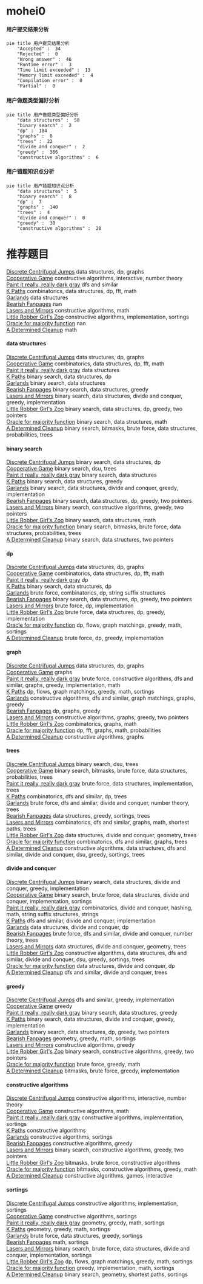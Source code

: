 # mohei0
<!-- tabs:start -->
#### **用户提交结果分析**

```mermaid
pie title 用户提交结果分析
    "Accepted" :  34
    "Rejected" :  0
    "Wrong answer" :  46
    "Runtime error" :  3
    "Time limit exceeded" :  13
    "Memory limit exceeded" :  4
    "Compilation error" :  0
    "Partial" :  0
```
#### **用户做题类型偏好分析**

```mermaid
pie title 用户做题类型偏好分析
    "data structures" :  58
    "binary search" :  2
    "dp" :  184
    "graphs" :  0
    "trees" :  22
    "divide and conquer" :  2
    "greedy" :  366
    "constructive algorithms" :  6
```
#### **用户错题知识点分析**

```mermaid
pie title 用户错题知识点分析
    "data structures" :  5
    "binary search" :  8
    "dp" :  7
    "graphs" :  140
    "trees" :  4
    "divide and conquer" :  0
    "greedy" :  30
    "constructive algorithms" :  20
```
<!-- tabs:end -->
# 推荐题目
[Discrete Centrifugal Jumps](http://codeforces.com/problemset/problem/1407/D)		data structures,
                        dp,
                        graphs		  
[Cooperative Game](http://codeforces.com/problemset/problem/1137/D)		constructive algorithms,
                        interactive,
                        number theory		  
[Paint it really, really dark gray](http://codeforces.com/problemset/problem/717/E)		dfs and similar		  
[K Paths](http://codeforces.com/problemset/problem/981/H)		combinatorics,
                        data structures,
                        dp,
                        fft,
                        math		  
[Garlands](http://codeforces.com/problemset/problem/707/E)		data structures		  
[Bearish Fanpages](http://codeforces.com/problemset/problem/643/D)		nan		  
[Lasers and Mirrors](http://codeforces.com/problemset/problem/1063/E)		constructive algorithms,
                        math		  
[Little Robber Girl's Zoo](http://codeforces.com/problemset/problem/686/B)		constructive algorithms,
                        implementation,
                        sortings		  
[Oracle for majority function](http://codeforces.com/problemset/problem/1002/D3)		nan		  
[A Determined Cleanup](http://codeforces.com/problemset/problem/933/B)		math		  
<!-- tabs:start -->
#### **data structures**
[Discrete Centrifugal Jumps](http://codeforces.com/problemset/problem/1407/D)		data structures,
                        dp,
                        graphs		  
[Cooperative Game](http://codeforces.com/problemset/problem/981/H)		combinatorics,
                        data structures,
                        dp,
                        fft,
                        math		  
[Paint it really, really dark gray](http://codeforces.com/problemset/problem/707/E)		data structures		  
[K Paths](http://codeforces.com/problemset/problem/875/E)		binary search,
                        data structures,
                        dp		  
[Garlands](http://codeforces.com/problemset/problem/1268/C)		binary search,
                        data structures		  
[Bearish Fanpages](http://codeforces.com/problemset/problem/1157/E)		binary search,
                        data structures,
                        greedy		  
[Lasers and Mirrors](http://codeforces.com/problemset/problem/1439/C)		binary search,
                        data structures,
                        divide and conquer,
                        greedy,
                        implementation		  
[Little Robber Girl's Zoo](http://codeforces.com/problemset/problem/1492/C)		binary search,
                        data structures,
                        dp,
                        greedy,
                        two pointers		  
[Oracle for majority function](http://codeforces.com/problemset/problem/1490/G)		binary search,
                        data structures,
                        math		  
[A Determined Cleanup](http://codeforces.com/problemset/problem/1479/D)		binary search,
                        bitmasks,
                        brute force,
                        data structures,
                        probabilities,
                        trees		  
#### **binary search**
[Discrete Centrifugal Jumps](http://codeforces.com/problemset/problem/875/E)		binary search,
                        data structures,
                        dp		  
[Cooperative Game](http://codeforces.com/problemset/problem/444/E)		binary search,
                        dsu,
                        trees		  
[Paint it really, really dark gray](http://codeforces.com/problemset/problem/1268/C)		binary search,
                        data structures		  
[K Paths](http://codeforces.com/problemset/problem/1157/E)		binary search,
                        data structures,
                        greedy		  
[Garlands](http://codeforces.com/problemset/problem/1439/C)		binary search,
                        data structures,
                        divide and conquer,
                        greedy,
                        implementation		  
[Bearish Fanpages](http://codeforces.com/problemset/problem/1492/C)		binary search,
                        data structures,
                        dp,
                        greedy,
                        two pointers		  
[Lasers and Mirrors](http://codeforces.com/problemset/problem/1463/D)		binary search,
                        constructive algorithms,
                        greedy,
                        two pointers		  
[Little Robber Girl's Zoo](http://codeforces.com/problemset/problem/1490/G)		binary search,
                        data structures,
                        math		  
[Oracle for majority function](http://codeforces.com/problemset/problem/1479/D)		binary search,
                        bitmasks,
                        brute force,
                        data structures,
                        probabilities,
                        trees		  
[A Determined Cleanup](http://codeforces.com/problemset/problem/1436/E)		binary search,
                        data structures,
                        two pointers		  
#### **dp**
[Discrete Centrifugal Jumps](http://codeforces.com/problemset/problem/1407/D)		data structures,
                        dp,
                        graphs		  
[Cooperative Game](http://codeforces.com/problemset/problem/981/H)		combinatorics,
                        data structures,
                        dp,
                        fft,
                        math		  
[Paint it really, really dark gray](https://codeforces.com/contest/1262/problem/F1)		dp		  
[K Paths](http://codeforces.com/problemset/problem/875/E)		binary search,
                        data structures,
                        dp		  
[Garlands](https://codeforces.com/contest/759/problem/D)		brute force,
                        combinatorics,
                        dp,
                        string suffix structures		  
[Bearish Fanpages](http://codeforces.com/problemset/problem/1492/C)		binary search,
                        data structures,
                        dp,
                        greedy,
                        two pointers		  
[Lasers and Mirrors](https://codeforces.com/contest/1457/problem/C)		brute force,
                        dp,
                        implementation		  
[Little Robber Girl's Zoo](http://codeforces.com/problemset/problem/1491/C)		brute force,
                        data structures,
                        dp,
                        greedy,
                        implementation		  
[Oracle for majority function](http://codeforces.com/problemset/problem/1437/C)		dp,
                        flows,
                        graph matchings,
                        greedy,
                        math,
                        sortings		  
[A Determined Cleanup](http://codeforces.com/problemset/problem/1499/B)		brute force,
                        dp,
                        greedy,
                        implementation		  
#### **graph**
[Discrete Centrifugal Jumps](http://codeforces.com/problemset/problem/1407/D)		data structures,
                        dp,
                        graphs		  
[Cooperative Game](https://codeforces.com/contest/1230/problem/F)		graphs		  
[Paint it really, really dark gray](http://codeforces.com/problemset/problem/1487/C)		brute force,
                        constructive algorithms,
                        dfs and similar,
                        graphs,
                        greedy,
                        implementation,
                        math		  
[K Paths](http://codeforces.com/problemset/problem/1437/C)		dp,
                        flows,
                        graph matchings,
                        greedy,
                        math,
                        sortings		  
[Garlands](http://codeforces.com/problemset/problem/1470/D)		constructive algorithms,
                        dfs and similar,
                        graph matchings,
                        graphs,
                        greedy		  
[Bearish Fanpages](http://codeforces.com/problemset/problem/1476/C)		dp,
                        graphs,
                        greedy		  
[Lasers and Mirrors](http://codeforces.com/problemset/problem/1304/D)		constructive algorithms,
                        graphs,
                        greedy,
                        two pointers		  
[Little Robber Girl's Zoo](http://codeforces.com/problemset/problem/1475/C)		combinatorics,
                        graphs,
                        math		  
[Oracle for majority function](http://codeforces.com/problemset/problem/553/E)		dp,
                        fft,
                        graphs,
                        math,
                        probabilities		  
[A Determined Cleanup](http://codeforces.com/problemset/problem/1495/C)		constructive algorithms,
                        graphs		  
#### **trees**
[Discrete Centrifugal Jumps](http://codeforces.com/problemset/problem/444/E)		binary search,
                        dsu,
                        trees		  
[Cooperative Game](http://codeforces.com/problemset/problem/1479/D)		binary search,
                        bitmasks,
                        brute force,
                        data structures,
                        probabilities,
                        trees		  
[Paint it really, really dark gray](http://codeforces.com/problemset/problem/1511/C)		brute force,
                        data structures,
                        implementation,
                        trees		  
[K Paths](http://codeforces.com/problemset/problem/1499/F)		combinatorics,
                        dfs and similar,
                        dp,
                        trees		  
[Garlands](http://codeforces.com/problemset/problem/1491/E)		brute force,
                        dfs and similar,
                        divide and conquer,
                        number theory,
                        trees		  
[Bearish Fanpages](http://codeforces.com/problemset/problem/1466/D)		data structures,
                        greedy,
                        sortings,
                        trees		  
[Lasers and Mirrors](http://codeforces.com/problemset/problem/1495/D)		combinatorics,
                        dfs and similar,
                        graphs,
                        math,
                        shortest paths,
                        trees		  
[Little Robber Girl's Zoo](http://codeforces.com/problemset/problem/1303/G)		data structures,
                        divide and conquer,
                        geometry,
                        trees		  
[Oracle for majority function](http://codeforces.com/problemset/problem/1454/E)		combinatorics,
                        dfs and similar,
                        graphs,
                        trees		  
[A Determined Cleanup](http://codeforces.com/problemset/problem/1494/D)		constructive algorithms,
                        data structures,
                        dfs and similar,
                        divide and conquer,
                        dsu,
                        greedy,
                        sortings,
                        trees		  
#### **divide and conquer**
[Discrete Centrifugal Jumps](http://codeforces.com/problemset/problem/1439/C)		binary search,
                        data structures,
                        divide and conquer,
                        greedy,
                        implementation		  
[Cooperative Game](http://codeforces.com/problemset/problem/1461/D)		binary search,
                        brute force,
                        data structures,
                        divide and conquer,
                        implementation,
                        sortings		  
[Paint it really, really dark gray](http://codeforces.com/problemset/problem/1466/G)		combinatorics,
                        divide and conquer,
                        hashing,
                        math,
                        string suffix structures,
                        strings		  
[K Paths](http://codeforces.com/problemset/problem/1490/D)		dfs and similar,
                        divide and conquer,
                        implementation		  
[Garlands](https://codeforces.com/contest/1483/problem/C)		data structures,
                        divide and conquer,
                        dp		  
[Bearish Fanpages](http://codeforces.com/problemset/problem/1491/E)		brute force,
                        dfs and similar,
                        divide and conquer,
                        number theory,
                        trees		  
[Lasers and Mirrors](http://codeforces.com/problemset/problem/1303/G)		data structures,
                        divide and conquer,
                        geometry,
                        trees		  
[Little Robber Girl's Zoo](http://codeforces.com/problemset/problem/1494/D)		constructive algorithms,
                        data structures,
                        dfs and similar,
                        divide and conquer,
                        dsu,
                        greedy,
                        sortings,
                        trees		  
[Oracle for majority function](http://codeforces.com/problemset/problem/1482/E)		data structures,
                        divide and conquer,
                        dp		  
[A Determined Cleanup](http://codeforces.com/problemset/problem/566/C)		dfs and similar,
                        divide and conquer,
                        trees		  
#### **greedy**
[Discrete Centrifugal Jumps](http://codeforces.com/problemset/problem/57/A)		dfs and similar,
                        greedy,
                        implementation		  
[Cooperative Game](http://codeforces.com/problemset/problem/888/B)		greedy		  
[Paint it really, really dark gray](http://codeforces.com/problemset/problem/1157/E)		binary search,
                        data structures,
                        greedy		  
[K Paths](http://codeforces.com/problemset/problem/1439/C)		binary search,
                        data structures,
                        divide and conquer,
                        greedy,
                        implementation		  
[Garlands](http://codeforces.com/problemset/problem/1492/C)		binary search,
                        data structures,
                        dp,
                        greedy,
                        two pointers		  
[Bearish Fanpages](https://codeforces.com/contest/1496/problem/C)		geometry,
                        greedy,
                        math,
                        sortings		  
[Lasers and Mirrors](http://codeforces.com/problemset/problem/1493/A)		constructive algorithms,
                        greedy		  
[Little Robber Girl's Zoo](http://codeforces.com/problemset/problem/1463/D)		binary search,
                        constructive algorithms,
                        greedy,
                        two pointers		  
[Oracle for majority function](http://codeforces.com/problemset/problem/1462/C)		brute force,
                        greedy,
                        math		  
[A Determined Cleanup](http://codeforces.com/problemset/problem/1494/B)		bitmasks,
                        brute force,
                        greedy,
                        implementation		  
#### **constructive algorithms**
[Discrete Centrifugal Jumps](http://codeforces.com/problemset/problem/1137/D)		constructive algorithms,
                        interactive,
                        number theory		  
[Cooperative Game](http://codeforces.com/problemset/problem/1063/E)		constructive algorithms,
                        math		  
[Paint it really, really dark gray](http://codeforces.com/problemset/problem/686/B)		constructive algorithms,
                        implementation,
                        sortings		  
[K Paths](http://codeforces.com/problemset/problem/803/B)		constructive algorithms		  
[Garlands](http://codeforces.com/problemset/problem/798/D)		constructive algorithms,
                        sortings		  
[Bearish Fanpages](http://codeforces.com/problemset/problem/1493/A)		constructive algorithms,
                        greedy		  
[Lasers and Mirrors](http://codeforces.com/problemset/problem/1463/D)		binary search,
                        constructive algorithms,
                        greedy,
                        two pointers		  
[Little Robber Girl's Zoo](https://codeforces.com/contest/1456/problem/B)		bitmasks,
                        brute force,
                        constructive algorithms		  
[Oracle for majority function](http://codeforces.com/problemset/problem/1492/D)		bitmasks,
                        constructive algorithms,
                        greedy,
                        math		  
[A Determined Cleanup](https://codeforces.com/contest/1504/problem/D)		constructive algorithms,
                        games,
                        interactive		  
#### **sortings**
[Discrete Centrifugal Jumps](http://codeforces.com/problemset/problem/686/B)		constructive algorithms,
                        implementation,
                        sortings		  
[Cooperative Game](http://codeforces.com/problemset/problem/798/D)		constructive algorithms,
                        sortings		  
[Paint it really, really dark gray](https://codeforces.com/contest/1496/problem/C)		geometry,
                        greedy,
                        math,
                        sortings		  
[K Paths](http://codeforces.com/problemset/problem/1495/A)		geometry,
                        greedy,
                        math,
                        sortings		  
[Garlands](http://codeforces.com/problemset/problem/1497/A)		brute force,
                        data structures,
                        greedy,
                        sortings		  
[Bearish Fanpages](http://codeforces.com/problemset/problem/1427/A)		math,
                        sortings		  
[Lasers and Mirrors](http://codeforces.com/problemset/problem/1461/D)		binary search,
                        brute force,
                        data structures,
                        divide and conquer,
                        implementation,
                        sortings		  
[Little Robber Girl's Zoo](http://codeforces.com/problemset/problem/1437/C)		dp,
                        flows,
                        graph matchings,
                        greedy,
                        math,
                        sortings		  
[Oracle for majority function](http://codeforces.com/problemset/problem/1473/A)		greedy,
                        implementation,
                        math,
                        sortings		  
[A Determined Cleanup](http://codeforces.com/problemset/problem/1486/B)		binary search,
                        geometry,
                        shortest paths,
                        sortings		  
<!-- tabs:end -->
